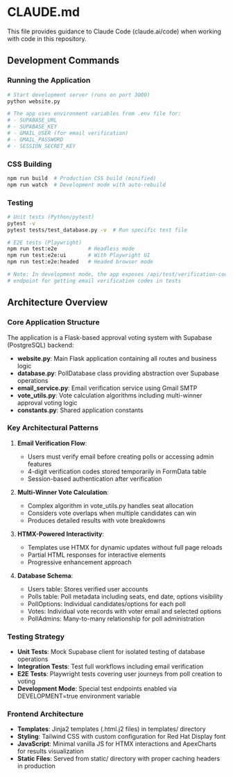 # CLAUDE.md

This file provides guidance to Claude Code (claude.ai/code) when working with code in this repository.

## Development Commands

### Running the Application
```bash
# Start development server (runs on port 3000)
python website.py

# The app uses environment variables from .env file for:
# - SUPABASE_URL
# - SUPABASE_KEY  
# - GMAIL_USER (for email verification)
# - GMAIL_PASSWORD
# - SESSION_SECRET_KEY
```

### CSS Building
```bash
npm run build  # Production CSS build (minified)
npm run watch  # Development mode with auto-rebuild
```

### Testing
```bash
# Unit tests (Python/pytest)
pytest -v
pytest tests/test_database.py -v  # Run specific test file

# E2E tests (Playwright)
npm run test:e2e          # Headless mode
npm run test:e2e:ui       # With Playwright UI
npm run test:e2e:headed   # Headed browser mode

# Note: In development mode, the app exposes /api/test/verification-code 
# endpoint for getting email verification codes in tests
```

## Architecture Overview

### Core Application Structure
The application is a Flask-based approval voting system with Supabase (PostgreSQL) backend:

- **website.py**: Main Flask application containing all routes and business logic
- **database.py**: PollDatabase class providing abstraction over Supabase operations
- **email_service.py**: Email verification service using Gmail SMTP
- **vote_utils.py**: Vote calculation algorithms including multi-winner approval voting logic
- **constants.py**: Shared application constants

### Key Architectural Patterns

1. **Email Verification Flow**: 
   - Users must verify email before creating polls or accessing admin features
   - 4-digit verification codes stored temporarily in FormData table
   - Session-based authentication after verification

2. **Multi-Winner Vote Calculation**:
   - Complex algorithm in vote_utils.py handles seat allocation
   - Considers vote overlaps when multiple candidates can win
   - Produces detailed results with vote breakdowns

3. **HTMX-Powered Interactivity**:
   - Templates use HTMX for dynamic updates without full page reloads
   - Partial HTML responses for interactive elements
   - Progressive enhancement approach

4. **Database Schema**:
   - Users table: Stores verified user accounts
   - Polls table: Poll metadata including seats, end date, options visibility
   - PollOptions: Individual candidates/options for each poll
   - Votes: Individual vote records with voter email and selected options
   - PollAdmins: Many-to-many relationship for poll administration

### Testing Strategy

- **Unit Tests**: Mock Supabase client for isolated testing of database operations
- **Integration Tests**: Test full workflows including email verification
- **E2E Tests**: Playwright tests covering user journeys from poll creation to voting
- **Development Mode**: Special test endpoints enabled via DEVELOPMENT=true environment variable

### Frontend Architecture

- **Templates**: Jinja2 templates (.html.j2 files) in templates/ directory
- **Styling**: Tailwind CSS with custom configuration for Red Hat Display font
- **JavaScript**: Minimal vanilla JS for HTMX interactions and ApexCharts for results visualization
- **Static Files**: Served from static/ directory with proper caching headers in production
